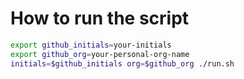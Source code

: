 # How to run the script

```bash
export github_initials=your-initials
export github_org=your-personal-org-name
initials=$github_initials org=$github_org ./run.sh
```
